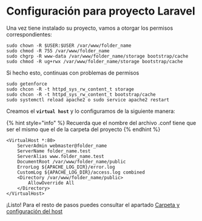 # Configuración para proyecto Laravel

Una vez tiene instalado su proyecto, vamos a otorgar los permisos correspondientes:

```
sudo chown -R $USER:$USER /var/www/folder_name
sudo chmod -R 755 /var/www/folder_name
sudo chgrp -R www-data /var/www/folder_name/storage bootstrap/cache
sudo chmod -R ug+rwx /var/www/folder_name/storage bootstrap/cache
```

Si hecho esto, continuas con problemas de permisos

```
sudo getenforce
sudo chcon -R -t httpd_sys_rw_content_t storage
sudo chcon -R -t httpd_sys_rw_content_t bootstrap/cache
sudo systemctl reload apache2 o sudo service apache2 restart
```

Creamos el **`virtual host`** y lo configuramos de la siguiente manera:

{% hint style="info" %}
Recuerda que el nombre del archivo .conf tiene que ser el mismo que el de la carpeta del proyecto
{% endhint %}

```
<VirtualHost *:80>
    ServerAdmin webmaster@folder_name
    ServerName folder_name.test
    ServerAlias www.folder_name.test
    DocumentRoot /var/www/folder_name/public
    ErrorLog ${APACHE_LOG_DIR}/error.log
    CustomLog ${APACHE_LOG_DIR}/access.log combined
    <Directory /var/www/folder_name/public>
        AllowOverride All
    </Directory>
</VirtualHost>
```

¡Listo! Para el resto de pasos puedes consultar el apartado [Carpeta y configuración del host](carpeta-y-configuracion-del-host.md)
